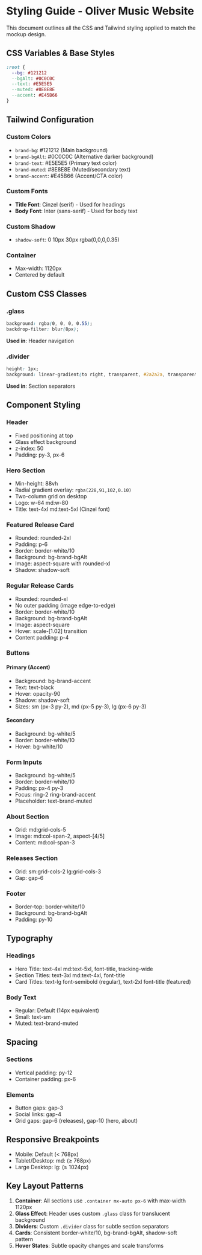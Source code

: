 # Styling Guide - Oliver Music Website

This document outlines all the CSS and Tailwind styling applied to match the mockup design.

## CSS Variables & Base Styles

```css
:root {
  --bg: #121212
  --bgAlt: #0C0C0C
  --text: #E5E5E5
  --muted: #8E8E8E
  --accent: #E45B66
}
```

## Tailwind Configuration

### Custom Colors
- `brand-bg`: #121212 (Main background)
- `brand-bgAlt`: #0C0C0C (Alternative darker background)
- `brand-text`: #E5E5E5 (Primary text color)
- `brand-muted`: #8E8E8E (Muted/secondary text)
- `brand-accent`: #E45B66 (Accent/CTA color)

### Custom Fonts
- **Title Font**: Cinzel (serif) - Used for headings
- **Body Font**: Inter (sans-serif) - Used for body text

### Custom Shadow
- `shadow-soft`: 0 10px 30px rgba(0,0,0,0.35)

### Container
- Max-width: 1120px
- Centered by default

## Custom CSS Classes

### .glass
```css
background: rgba(0, 0, 0, 0.55);
backdrop-filter: blur(8px);
```
**Used in**: Header navigation

### .divider
```css
height: 1px;
background: linear-gradient(to right, transparent, #2a2a2a, transparent);
```
**Used in**: Section separators

## Component Styling

### Header
- Fixed positioning at top
- Glass effect background
- z-index: 50
- Padding: py-3, px-6

### Hero Section
- Min-height: 88vh
- Radial gradient overlay: `rgba(228,91,102,0.10)`
- Two-column grid on desktop
- Logo: w-64 md:w-80
- Title: text-4xl md:text-5xl (Cinzel font)

### Featured Release Card
- Rounded: rounded-2xl
- Padding: p-6
- Border: border-white/10
- Background: bg-brand-bgAlt
- Image: aspect-square with rounded-xl
- Shadow: shadow-soft

### Regular Release Cards
- Rounded: rounded-xl
- No outer padding (image edge-to-edge)
- Border: border-white/10
- Background: bg-brand-bgAlt
- Image: aspect-square
- Hover: scale-[1.02] transition
- Content padding: p-4

### Buttons

#### Primary (Accent)
- Background: bg-brand-accent
- Text: text-black
- Hover: opacity-90
- Shadow: shadow-soft
- Sizes: sm (px-3 py-2), md (px-5 py-3), lg (px-6 py-3)

#### Secondary
- Background: bg-white/5
- Border: border-white/10
- Hover: bg-white/10

### Form Inputs
- Background: bg-white/5
- Border: border-white/10
- Padding: px-4 py-3
- Focus: ring-2 ring-brand-accent
- Placeholder: text-brand-muted

### About Section
- Grid: md:grid-cols-5
- Image: md:col-span-2, aspect-[4/5]
- Content: md:col-span-3

### Releases Section
- Grid: sm:grid-cols-2 lg:grid-cols-3
- Gap: gap-6

### Footer
- Border-top: border-white/10
- Background: bg-brand-bgAlt
- Padding: py-10

## Typography

### Headings
- Hero Title: text-4xl md:text-5xl, font-title, tracking-wide
- Section Titles: text-3xl md:text-4xl, font-title
- Card Titles: text-lg font-semibold (regular), text-2xl font-title (featured)

### Body Text
- Regular: Default (14px equivalent)
- Small: text-sm
- Muted: text-brand-muted

## Spacing

### Sections
- Vertical padding: py-12
- Container padding: px-6

### Elements
- Button gaps: gap-3
- Social links: gap-4
- Grid gaps: gap-6 (releases), gap-10 (hero, about)

## Responsive Breakpoints

- Mobile: Default (< 768px)
- Tablet/Desktop: md: (≥ 768px)
- Large Desktop: lg: (≥ 1024px)

## Key Layout Patterns

1. **Container**: All sections use `.container mx-auto px-6` with max-width 1120px
2. **Glass Effect**: Header uses custom `.glass` class for translucent background
3. **Dividers**: Custom `.divider` class for subtle section separators
4. **Cards**: Consistent border-white/10, bg-brand-bgAlt, shadow-soft pattern
5. **Hover States**: Subtle opacity changes and scale transforms

